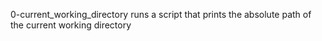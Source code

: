 0-current_working_directory runs a script that prints the absolute path of the 
current working directory 
